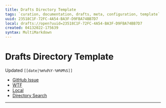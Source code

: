 ```yaml
---
title: Drafts Directory Template
tags: `curation, documentation, drafts, meta, configuration, template`
uuid: 23518C1F-72FC-4A54-BA3F-D9FBA74BB7D7
local: drafts://open?uuid=23518C1F-72FC-4A54-BA3F-D9FBA74BB7D7
created: 04132022-175639
syntax: MultiMarkdown
---
```

 # Drafts Directory Template
Updated `[[date|%m%d%Y-%H%M%S]]`

- [GitHub Issue](https://github.com/extratone/drafts/issues/)
- [WTF](https://davidblue.wtf/drafts/[[uuid]].html)
- [Local](shareddocuments:///private/var/mobile/Library/Mobile%20Documents/com~apple~CloudDocs/Written/[[uuid]].md)
- [Directory Search](https://directory.getdrafts.com/search?utf8=✓&q=<|>)

---
